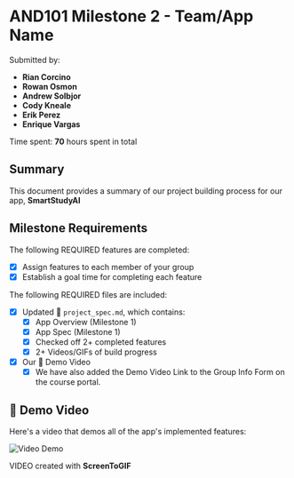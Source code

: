 <!-- (This is a comment) INSTRUCTIONS: Go through this page and fill out any **bolded** entries with their correct values.-->

# AND101 Milestone 2 - **Team/App Name**

Submitted by:
- **Rian Corcino**
- **Rowan Osmon**
- **Andrew Solbjor**
- **Cody Kneale**
- **Erik Perez**
- **Enrique Vargas**

Time spent: **70** hours spent in total

## Summary

This document provides a summary of our project building process for our app, **SmartStudyAI**

## Milestone Requirements

<!-- Please be sure to change the [ ] to [x] for any features you completed.  If a feature is not checked [x], you might miss the points for that item! -->

The following REQUIRED features are completed:

- [x] Assign features to each member of your group
- [x] Establish a goal time for completing each feature

The following REQUIRED files are included:

- [x] Updated 📄 `project_spec.md`, which contains:
  - [X] App Overview (Milestone 1)
  - [X] App Spec (Milestone 1)
  - [x] Checked off 2+ completed features
  - [x] 2+ Videos/GIFs of build progress

- [x] Our 🎥 Demo Video
  - [x] We have also added the Demo Video Link to the Group Info Form on the course portal.

## 🎥 Demo Video

Here's a video that demos all of the app's implemented features:

<img src='https://github.com/coderkai03/SmartStudyAI/blob/main/SmartStudyAI_Demo.gif' title='Video Demo' width='' alt='Video Demo' />

VIDEO created with **ScreenToGIF**

